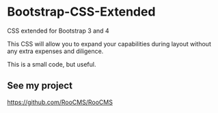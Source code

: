 # Bootstrap-CSS-Extended
CSS extended for Bootstrap 3 and 4

This CSS will allow you to expand your capabilities during layout without any extra expenses and diligence.

This is a small code, but useful.

## See my project
https://github.com/RooCMS/RooCMS
